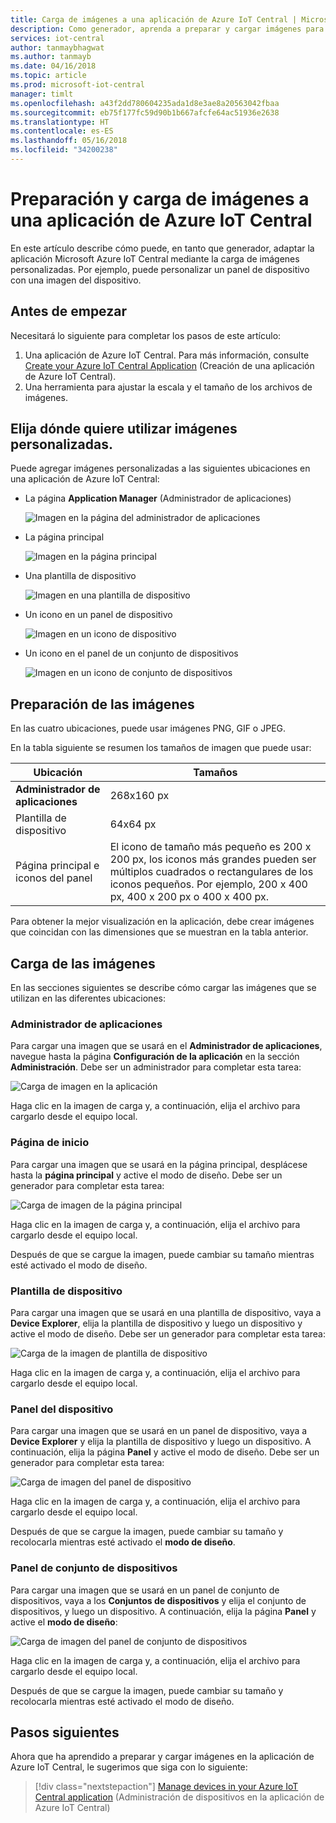 ```yaml
---
title: Carga de imágenes a una aplicación de Azure IoT Central | Microsoft Docs
description: Como generador, aprenda a preparar y cargar imágenes para su aplicación de Azure IoT Central.
services: iot-central
author: tanmaybhagwat
ms.author: tanmayb
ms.date: 04/16/2018
ms.topic: article
ms.prod: microsoft-iot-central
manager: timlt
ms.openlocfilehash: a43f2dd780604235ada1d8e3ae8a20563042fbaa
ms.sourcegitcommit: eb75f177fc59d90b1b667afcfe64ac51936e2638
ms.translationtype: HT
ms.contentlocale: es-ES
ms.lasthandoff: 05/16/2018
ms.locfileid: "34200238"
---
```

# <a name="prepare-and-upload-images-to-your-azure-iot-central-application"></a>Preparación y carga de imágenes a una aplicación de Azure IoT Central

En este artículo describe cómo puede, en tanto que generador, adaptar la aplicación Microsoft Azure IoT Central mediante la carga de imágenes personalizadas. Por ejemplo, puede personalizar un panel de dispositivo con una imagen del dispositivo.

## <a name="before-you-begin"></a>Antes de empezar

Necesitará lo siguiente para completar los pasos de este artículo:

1. Una aplicación de Azure IoT Central. Para más información, consulte [Create your Azure IoT Central Application](howto-create-application.md) (Creación de una aplicación de Azure IoT Central).
1. Una herramienta para ajustar la escala y el tamaño de los archivos de imágenes.

## <a name="choose-where-to-use-custom-images"></a>Elija dónde quiere utilizar imágenes personalizadas.

Puede agregar imágenes personalizadas a las siguientes ubicaciones en una aplicación de Azure IoT Central:

* La página **Application Manager** (Administrador de aplicaciones)

    ![Imagen en la página del administrador de aplicaciones](media/howto-prepare-images/applicationmanager.png)

* La página principal

    ![Imagen en la página principal](media/howto-prepare-images/homepage.png)

* Una plantilla de dispositivo

    ![Imagen en una plantilla de dispositivo](media/howto-prepare-images/devicetemplate.png)

* Un icono en un panel de dispositivo

    ![Imagen en un icono de dispositivo](media/howto-prepare-images/devicetile.png)

* Un icono en el panel de un conjunto de dispositivos

    ![Imagen en un icono de conjunto de dispositivos](media/howto-prepare-images/devicesettile.png)

## <a name="prepare-the-images"></a>Preparación de las imágenes

En las cuatro ubicaciones, puede usar imágenes PNG, GIF o JPEG.

En la tabla siguiente se resumen los tamaños de imagen que puede usar:

| Ubicación | Tamaños |
| -------- | ------ |
| **Administrador de aplicaciones** | 268x160 px |
| Plantilla de dispositivo | 64x64 px |
| Página principal e iconos del panel | El icono de tamaño más pequeño es 200 x 200 px, los iconos más grandes pueden ser múltiplos cuadrados o rectangulares de los iconos pequeños. Por ejemplo, 200 x 400 px, 400 x 200 px o 400 x 400 px. |

Para obtener la mejor visualización en la aplicación, debe crear imágenes que coincidan con las dimensiones que se muestran en la tabla anterior.

## <a name="upload-the-images"></a>Carga de las imágenes

En las secciones siguientes se describe cómo cargar las imágenes que se utilizan en las diferentes ubicaciones:

### <a name="application-manager"></a>Administrador de aplicaciones

Para cargar una imagen que se usará en el **Administrador de aplicaciones**, navegue hasta la página **Configuración de la aplicación** en la sección **Administración**. Debe ser un administrador para completar esta tarea:

![Carga de imagen en la aplicación](media/howto-prepare-images/uploadapplicationmanager.png)

Haga clic en la imagen de carga y, a continuación, elija el archivo para cargarlo desde el equipo local.

### <a name="home-page"></a>Página de inicio

Para cargar una imagen que se usará en la página principal, desplácese hasta la **página principal** y active el modo de diseño. Debe ser un generador para completar esta tarea:

![Carga de imagen de la página principal](media/howto-prepare-images/uploadhomepage.png)

Haga clic en la imagen de carga y, a continuación, elija el archivo para cargarlo desde el equipo local.

Después de que se cargue la imagen, puede cambiar su tamaño mientras esté activado el modo de diseño.

### <a name="device-template"></a>Plantilla de dispositivo

Para cargar una imagen que se usará en una plantilla de dispositivo, vaya a **Device Explorer**, elija la plantilla de dispositivo y luego un dispositivo y active el modo de diseño. Debe ser un generador para completar esta tarea:

![Carga de la imagen de plantilla de dispositivo](media/howto-prepare-images/uploaddevicetemplate.png)

Haga clic en la imagen de carga y, a continuación, elija el archivo para cargarlo desde el equipo local.

### <a name="device-dashboard"></a>Panel del dispositivo

Para cargar una imagen que se usará en un panel de dispositivo, vaya a **Device Explorer** y elija la plantilla de dispositivo y luego un dispositivo. A continuación, elija la página **Panel** y active el modo de diseño. Debe ser un generador para completar esta tarea:

![Carga de imagen del panel de dispositivo](media/howto-prepare-images/uploaddevicedashboard.png)

Haga clic en la imagen de carga y, a continuación, elija el archivo para cargarlo desde el equipo local.

Después de que se cargue la imagen, puede cambiar su tamaño y recolocarla mientras esté activado el **modo de diseño**.

### <a name="device-set-dashboard"></a>Panel de conjunto de dispositivos

Para cargar una imagen que se usará en un panel de conjunto de dispositivos, vaya a los **Conjuntos de dispositivos** y elija el conjunto de dispositivos, y luego un dispositivo. A continuación, elija la página **Panel** y active el **modo de diseño**:

![Carga de imagen del panel de conjunto de dispositivos](media/howto-prepare-images/uploaddevicesetdashboard.png)

Haga clic en la imagen de carga y, a continuación, elija el archivo para cargarlo desde el equipo local.

Después de que se cargue la imagen, puede cambiar su tamaño y recolocarla mientras esté activado el modo de diseño.

## <a name="next-steps"></a>Pasos siguientes

Ahora que ha aprendido a preparar y cargar imágenes en la aplicación de Azure IoT Central, le sugerimos que siga con lo siguiente:

> [!div class="nextstepaction"]
> [Manage devices in your Azure IoT Central application](howto-manage-devices.md) (Administración de dispositivos en la aplicación de Azure IoT Central)